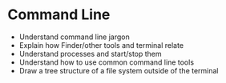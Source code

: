 # Command Line
* Understand command line jargon
* Explain how Finder/other tools and terminal relate
* Understand processes and start/stop them
* Understand how to use common command line tools
* Draw a tree structure of a file system outside of the terminal
